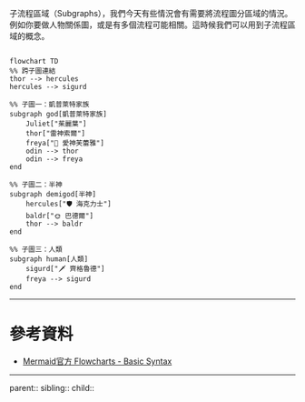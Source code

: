 子流程區域（Subgraphs），我們今天有些情況會有需要將流程圖分區域的情況。例如你要做人物關係圖，或是有多個流程可能相關。這時候我們可以用到子流程區域的概念。

```mermaid

flowchart TD
%% 跨子圖連結
thor --> hercules
hercules --> sigurd

%% 子圖一：凱普萊特家族
subgraph god[凱普萊特家族]
    Juliet["茱麗葉"]
    thor["雷神索爾"]
    freya["🌸 愛神芙蕾雅"]
    odin --> thor
    odin --> freya
end

%% 子圖二：半神
subgraph demigod[半神]
    hercules["🛡️ 海克力士"]
    baldr["🌞 巴德爾"]
    thor --> baldr
end

%% 子圖三：人類
subgraph human[人類]
    sigurd["🗡️ 齊格魯德"]
    freya --> sigurd
end
```
- - -
# 參考資料
- [Mermaid官方 Flowcharts - Basic Syntax](https://mermaid.js.org/syntax/flowchart.html#tagged-process-tagged-rectangle)
- - -
parent::
sibling::
child::